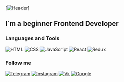 [![Header](link)]

## I`m a beginner Frontend Developer

### Languages and Tools
![HTML](https://img.shields.io/badge/-HTML-090909?style=for-the-badge&logo=HTML)
![CSS](https://img.shields.io/badge/-CSS-090909?style=for-the-badge&logo=css)
![JavaScript](https://img.shields.io/badge/-JavaScript-090909?style=for-the-badge&logo=javascript)
![React](https://img.shields.io/badge/-React-090909?style=for-the-badge&logo=react)
![Redux](https://img.shields.io/badge/-Redux-090909?style=for-the-badge&logo=redux)

### Follow me
[![Telegram](https://img.shields.io/badge/-Telegram-090909?style=for-the-badge&logo=telegram)](https://t.me/ndk_denis)
[![Instagram](https://img.shields.io/badge/-Instagram-090909?style=for-the-badge&logo=instagram)](https://instagram.com/__ndk_denis__)
[![Vk](https://img.shields.io/badge/-Vk-090909?style=for-the-badge&logo=vk)](https://vk.com/ndk_denis)
[![Google](https://img.shields.io/badge/-Email-090909?style=for-the-badge&logo=gmail)](https://ggmazanovdenis@gmail.com)